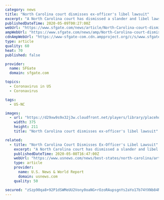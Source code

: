 ```yaml
---
category: news
title: "North Carolina court dismisses ex-officer's libel lawsuit"
excerpt: "A North Carolina court has dismissed a slander and libel lawsuit filed by an ex-Asheville police officer against the city and her former police chief. The North Carolina Court of Appeals threw out former Sgt."
publishedDateTime: 2020-05-09T00:27:00Z
webUrl: "https://www.sfgate.com/news/article/North-Carolina-court-dismisses-ex-officer-s-libel-15256917.php"
ampWebUrl: "https://www.sfgate.com/news/amp/North-Carolina-court-dismisses-ex-officer-s-libel-15256917.php"
cdnAmpWebUrl: "https://www-sfgate-com.cdn.ampproject.org/c/s/www.sfgate.com/news/amp/North-Carolina-court-dismisses-ex-officer-s-libel-15256917.php"
type: article
quality: 60
heat: 70
published: false

provider:
  name: SFGate
  domain: sfgate.com

topics:
  - Coronavirus in US
  - Coronavirus

tags:
  - US-NC

images:
  - url: "https://d29xw9s9x32j3w.cloudfront.net/players/library/placeholder.png"
    width: 375
    height: 211
    title: "North Carolina court dismisses ex-officer's libel lawsuit"

related:
  - title: "North Carolina Court Dismisses Ex-Officer's Libel Lawsuit"
    excerpt: "A North Carolina court has dismissed a slander and libel lawsuit filed by an ex-Asheville police officer against the city and her former police chief."
    publishedDateTime: 2020-05-08T16:47:00Z
    webUrl: "https://www.usnews.com/news/best-states/north-carolina/articles/2020-05-08/north-carolina-court-dismisses-ex-officers-libel-lawsuit"
    type: article
    provider:
      name: U.S. News & World Report
      domain: usnews.com
    quality: 50

secured: "zSzp90qa8+92P1dSWMeUU2Vony0oaNG+rOzoRAupsgnYs2aYo17b74YXNb84NdbZ/R/XbwNxx/ZZnoLCft54PPu5/VvHRtnhA15H+7bFRYO9EuFJjJ6UZOM96713h73pk5/eonXre6rCybdO0einMsJH992POUncFOqns7IblZu7bst02kd4Wv8Qbwi3VqwgTtlmo+lyg1mqnqVc/2hbzp6GjMHd8B4kXvoXNpx2/IFelhrU9i5xCPZPmrYKJ8gHyuY0QdtQtXt5EX49rZLWr3r5mgXUIbafEkhh249WpdHjDc18/43HNzweomogTGJs;yG3fsdoC+9+11BZUSPd8rg=="
---
```


